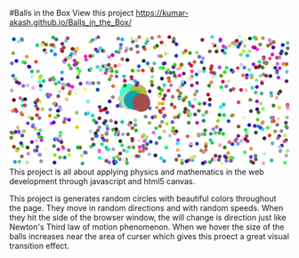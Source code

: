 #Balls in the Box
View this project https://kumar-akash.github.io/Balls_in_the_Box/

<img src = "images/ScreenShot_1.png" />
This project is all about applying physics and mathematics in the web development through javascript and html5 canvas.

This project is generates random circles with beautiful colors throughout the page. They move in random directions and with random speeds.
When they hit the side of the browser window, the will change is direction just like Newton's Third law of motion phenomenon.
When we hover the size of the balls increases near the area of curser which gives this proect a great visual transition effect.
